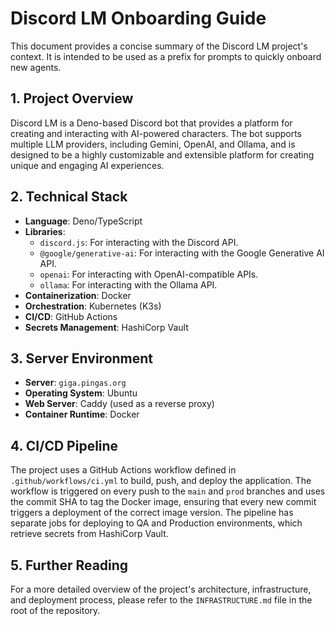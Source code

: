 # Discord LM Onboarding Guide

This document provides a concise summary of the Discord LM project's context. It is intended to be used as a prefix for prompts to quickly onboard new agents.

## 1. Project Overview

Discord LM is a Deno-based Discord bot that provides a platform for creating and interacting with AI-powered characters. The bot supports multiple LLM providers, including Gemini, OpenAI, and Ollama, and is designed to be a highly customizable and extensible platform for creating unique and engaging AI experiences.

## 2. Technical Stack

*   **Language**: Deno/TypeScript
*   **Libraries**:
    *   `discord.js`: For interacting with the Discord API.
    *   `@google/generative-ai`: For interacting with the Google Generative AI API.
    *   `openai`: For interacting with OpenAI-compatible APIs.
    *   `ollama`: For interacting with the Ollama API.
*   **Containerization**: Docker
*   **Orchestration**: Kubernetes (K3s)
*   **CI/CD**: GitHub Actions
*   **Secrets Management**: HashiCorp Vault

## 3. Server Environment

*   **Server**: `giga.pingas.org`
*   **Operating System**: Ubuntu
*   **Web Server**: Caddy (used as a reverse proxy)
*   **Container Runtime**: Docker

## 4. CI/CD Pipeline

The project uses a GitHub Actions workflow defined in `.github/workflows/ci.yml` to build, push, and deploy the application. The workflow is triggered on every push to the `main` and `prod` branches and uses the commit SHA to tag the Docker image, ensuring that every new commit triggers a deployment of the correct image version. The pipeline has separate jobs for deploying to QA and Production environments, which retrieve secrets from HashiCorp Vault.

## 5. Further Reading

For a more detailed overview of the project's architecture, infrastructure, and deployment process, please refer to the `INFRASTRUCTURE.md` file in the root of the repository.